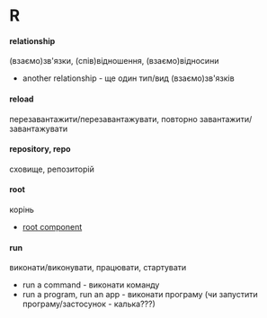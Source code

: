 # R

#### relationship
(взаємо)зв'язки, (спів)відношення, (взаємо)відносини
  - another relationship - ще один тип/вид (взаємо)зв'язків

#### reload
перезавантажити/перезавантажувати, повторно завантажити/завантажувати

#### repository, repo
сховище, репозиторій

#### root
корінь
  - [root component](./C.md#component)

#### run
виконати/виконувати, працювати, стартувати
  - run a command - виконати команду
  - run a program, run an app - виконати програму (чи запустити програму/застосунок - калька???)
